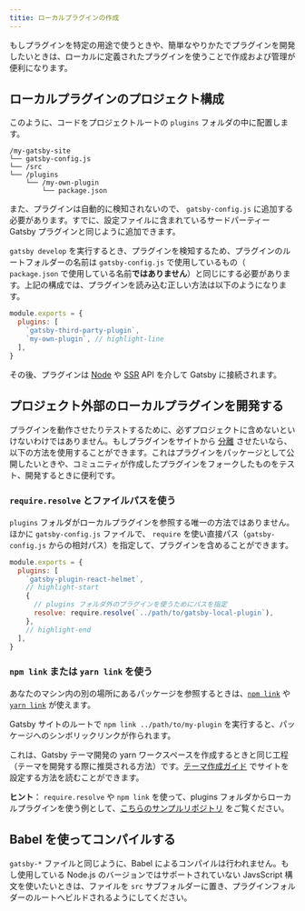 ```yaml
---
titie: ローカルプラグインの作成
---
```


もしプラグインを特定の用途で使うときや、簡単なやりかたでプラグインを開発したいときは、ローカルに定義されたプラグインを使うことで作成および管理が便利になります。

## ローカルプラグインのプロジェクト構成

このように、コードをプロジェクトルートの `plugins` フォルダの中に配置します。

```
/my-gatsby-site
└── gatsby-config.js
└── /src
└── /plugins
    └── /my-own-plugin
        └── package.json
```

また、プラグインは自動的に検知されないので、 `gatsby-config.js` に追加する必要があります。すでに、設定ファイルに含まれているサードパーティー Gatsby プラグインと同じように追加できます。

`gatsby develop` を実行するとき、プラグインを検知するため、プラグインのルートフォルダーの名前は `gatsby-config.js` で使用しているもの（ `package.json` で使用している名前**ではありません**）と同じにする必要があります。上記の構成では、プラグインを読み込む正しい方法は以下のようになります。

```javascript:title=gatsby-config.js
module.exports = {
  plugins: [
    `gatsby-third-party-plugin`,
    `my-own-plugin`, // highlight-line
  ],
}
```

その後、プラグインは [Node](/docs/node-apis/) や [SSR](/docs/ssr-apis/) API を介して Gatsby に接続されます。

## プロジェクト外部のローカルプラグインを開発する

プラグインを動作させたりテストするために、必ずプロジェクトに含めないといけないわけではありません。もしプラグインをサイトから [分離](/docs/glossary#decoupled) させたいなら、以下の方法を使用することができます。これはプラグインをパッケージとして公開したいときや、コミュニティが作成したプラグインをフォークしたものをテスト、開発するときに便利です。

### `require.resolve` とファイルパスを使う

`plugins` フォルダがローカルプラグインを参照する唯一の方法ではありません。ほかに `gatsby-config.js` ファイルで、 `require` を使い直接パス（`gatsby-config.js` からの相対パス）を指定して、プラグインを含めることができます。

```javascript:title=gatsby-config.js
module.exports = {
  plugins: [
    `gatsby-plugin-react-helmet`,
    // highlight-start
    {
      // plugins フォルダ外のプラグインを使うためにパスを指定
      resolve: require.resolve(`../path/to/gatsby-local-plugin`),
    },
    // highlight-end
  ],
}
```

### `npm link` または `yarn link` を使う

あなたのマシン内の別の場所にあるパッケージを参照するときは、[`npm link`](https://docs.npmjs.com/cli/link.html) や [`yarn link`](https://yarnpkg.com/lang/en/docs/cli/link/) が使えます。

Gatsby サイトのルートで `npm link ../path/to/my-plugin` を実行すると、パッケージへのシンボリックリンクが作られます。

これは、Gatsby テーマ開発の yarn ワークスペースを作成するときと同じ工程（テーマを開発する際に推奨される方法）です。[テーマ作成ガイド](/tutorial/buidling-a-theme/#set-up-yarn-workspaces) でサイトを設定する方法を読むことができます。

**ヒント**： `require.resolve` や `npm link` を使って、plugins フォルダからローカルプラグインを使う例として、[こちらのサンプルリポジトリ](https://github.com/gatsbyjs/gatsby/tree/master/examples/using-multiple-local-plugins) をご覧ください。

## Babel を使ってコンパイルする

`gatsby-*` ファイルと同じように、Babel によるコンパイルは行われません。もし使用している Node.js のバージョンではサポートされていない JavsScript 構文を使いたいときは、ファイルを `src` サブフォルダーに置き、プラグインフォルダーのルートへビルドされるようにしてください。